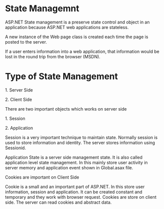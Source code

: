 # State Managemnt
 <p>ASP.NET State management is a preserve state control and object in an application because ASP.NET web applications are stateless.</P>
  <p>A new instance of the Web page class is created each time the page is posted to the server. </p>
  <p>If a user enters information into a web application, that information would be lost in the round trip from the browser (MSDN).</p>
  
  # Type of State Management
 
 <p> 1. Server Side</P>
 
  <p>2. Client Side</p>
  
<p> There are two important objects which works on server side </p>
  <p> 1. Session </p>
  <p> 2. Application </p>
  <p> Session is a very important technique to maintain state. 
  Normally session is used to store information and identity. The server stores information using Sessionid.</p>
  
  <p> Application State is a server side management state. 
  It is also called application level state management. 
  In this mainly store user activity in server memory and application event shown in Global.asax file.</p>
  
  <p> Cookies are important on Client Side <p>
 
<p> Cookie is a small and an important part of ASP.NET. 
    In this store user information, session and application. 
    It can be created constant and temporary and they work with browser request. 
    Cookies are store on client side. The server can read cookies and abstract data.</p>

